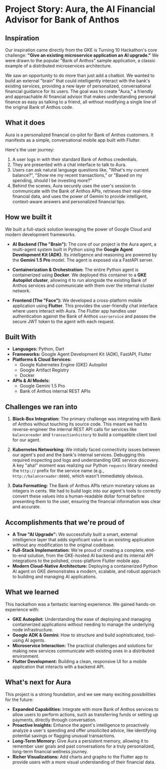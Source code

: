 # Project Story: Aura, the AI Financial Advisor for Bank of Anthos

## Inspiration

Our inspiration came directly from the GKE is Turning 10 Hackathon's core challenge: **"Give an existing microservice application an AI upgrade."** We were drawn to the popular "Bank of Anthos" sample application, a classic example of a distributed microservices architecture.

We saw an opportunity to do more than just add a chatbot. We wanted to build an external "brain" that could intelligently interact with the bank's existing services, providing a new layer of personalized, conversational financial guidance for its users. The goal was to create "Aura," a friendly and approachable AI financial advisor that makes understanding personal finance as easy as talking to a friend, all without modifying a single line of the original Bank of Anthos code.

## What it does

Aura is a personalized financial co-pilot for Bank of Anthos customers. It manifests as a simple, conversational mobile app built with Flutter.

Here's the user journey:
1.  A user logs in with their standard Bank of Anthos credentials.
2.  They are presented with a chat interface to talk to Aura.
3.  Users can ask natural language questions like, "What's my current balance?", "Show me my recent transactions," or "Based on my spending, should I be investing more?"
4.  Behind the scenes, Aura securely uses the user's session to communicate with the Bank of Anthos APIs, retrieves their real-time financial data, and uses the power of Gemini to provide intelligent, context-aware answers and personalized financial tips.

## How we built it

We built a full-stack solution leveraging the power of Google Cloud and modern development frameworks.

*   **AI Backend (The "Brain"):** The core of our project is the Aura agent, a multi-agent system built in Python using the **Google Agent Development Kit (ADK)**. Its intelligence and reasoning are powered by the **Gemini 1.5 Pro** model. The agent is exposed via a FastAPI server.

*   **Containerization & Orchestration:** The entire Python agent is containerized using **Docker**. We deployed this container to a **GKE Autopilot cluster**, allowing it to run alongside the existing Bank of Anthos services and communicate with them over the internal cluster network.

*   **Frontend (The "Face"):** We developed a cross-platform mobile application using **Flutter**. This provides the user-friendly chat interface where users interact with Aura. The Flutter app handles user authentication against the Bank of Anthos `userservice` and passes the secure JWT token to the agent with each request.

## Built With
*   **Languages:** Python, Dart
*   **Frameworks:** Google Agent Development Kit (ADK), FastAPI, Flutter
*   **Platforms & Cloud Services:**
    *   Google Kubernetes Engine (GKE) Autopilot
    *   Google Artifact Registry
    *   Docker
*   **APIs & AI Models:**
    *   Google Gemini 1.5 Pro
    *   Bank of Anthos internal REST APIs

## Challenges we ran into

1.  **Black-Box Integration:** The primary challenge was integrating with Bank of Anthos without touching its source code. This meant we had to reverse-engineer the internal REST API calls for services like `balancereader` and `transactionhistory` to build a compatible client tool for our agent.

2.  **Kubernetes Networking:** We initially faced connectivity issues between our agent's pod and the bank's internal services. Debugging this required inspecting pod logs and understanding GKE service discovery. A key "aha!" moment was realizing our Python `requests` library needed the `http://` prefix for the service name (e.g., `http://balancereader:8080`), which wasn't immediately obvious.

3.  **Data Formatting:** The Bank of Anthos APIs return monetary values as integers in cents. We had to build logic into our agent's tools to correctly convert these values into a human-readable dollar format before presenting them to the user, ensuring the financial information was clear and accurate.

## Accomplishments that we're proud of

*   **A True "AI Upgrade":** We successfully built a smart, external intelligence layer that adds significant value to an existing application without any modification to the original codebase.
*   **Full-Stack Implementation:** We're proud of creating a complete, end-to-end solution, from the GKE-hosted AI backend and its internal API integrations to the polished, cross-platform Flutter mobile app.
*   **Modern Cloud-Native Architecture:** Deploying a containerized Python AI agent on GKE demonstrates a modern, scalable, and robust approach to building and managing AI applications.

## What we learned

This hackathon was a fantastic learning experience. We gained hands-on experience with:
*   **GKE Autopilot:** Understanding the ease of deploying and managing containerized applications without needing to manage the underlying node infrastructure.
*   **Google ADK & Gemini:** How to structure and build sophisticated, tool-using AI agents.
*   **Microservice Interaction:** The practical challenges and solutions for making new services communicate with existing ones in a distributed environment.
*   **Flutter Development:** Building a clean, responsive UI for a mobile application that interacts with a backend API.

## What's next for Aura

This project is a strong foundation, and we see many exciting possibilities for the future:

*   **Expanded Capabilities:** Integrate with more Bank of Anthos services to allow users to perform actions, such as transferring funds or setting up payments, directly through conversation.
*   **Proactive Insights:** Enhance the agent's intelligence to proactively analyze a user's spending and offer unsolicited advice, like identifying potential savings or flagging unusual transactions.
*   **Long-Term Memory:** Give Aura a persistent memory, allowing it to remember user goals and past conversations for a truly personalized, long-term financial wellness journey.
*   **Richer Visualizations:** Add charts and graphs to the Flutter app to provide users with a more visual understanding of their financial data.